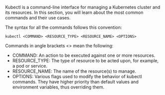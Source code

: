 Kubectl is a command-line interface for managing a Kubernetes cluster and its resources. In this section, you will learn about the most common commands and their use cases.

The syntax for all the commands follows this convention:


```kubectl <COMMAND> <RESOURCE_TYPE> <RESOURCE_NAME> <OPTIONS>```

Commands in angle brackets <> mean the following:

- COMMAND: An action to be executed against one or more resources.
- RESOURCE_TYPE: The type of resource to be acted upon, for example, a pod or service.
- RESOURCE_NAME: The name of the resource(s) to manage.
- OPTIONS: Various flags used to modify the behavior of kubectl commands. They have higher priority than default values and environment variables, thus overriding them.
